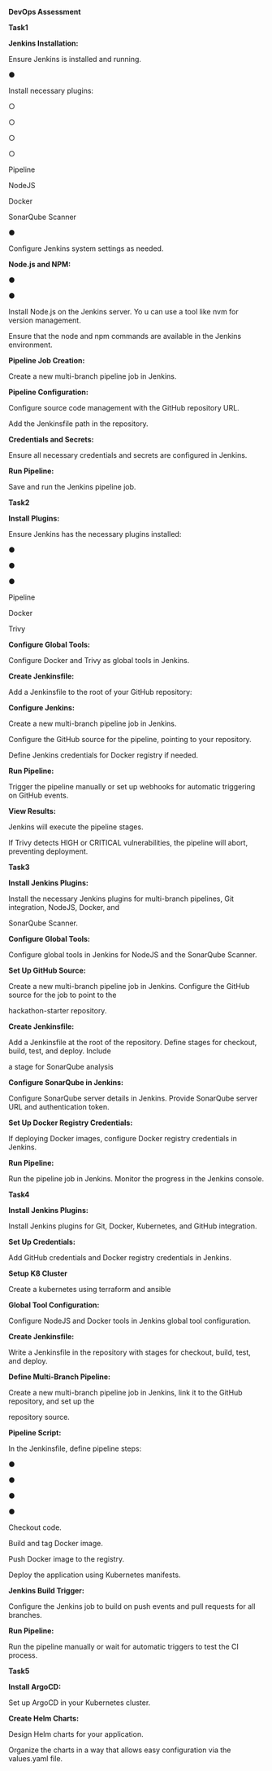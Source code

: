 ﻿<a name="br1"></a> 

**DevOps Assessment**

**Task1**

**Jenkins Installation:**

Ensure Jenkins is installed and running.

●

Install necessary plugins:

○

○

○

○

Pipeline

NodeJS

Docker

SonarQube Scanner

●

Configure Jenkins system settings as needed.

**Node.js and NPM:**

●

●

Install Node.js on the Jenkins server. Yo u can use a tool like nvm for version management.

Ensure that the node and npm commands are available in the Jenkins environment.

**Pipeline Job Creation:**

Create a new multi-branch pipeline job in Jenkins.

**Pipeline Configuration:**

Configure source code management with the GitHub repository URL.

Add the Jenkinsfile path in the repository.

**Credentials and Secrets:**

Ensure all necessary credentials and secrets are configured in Jenkins.

**Run Pipeline:**

Save and run the Jenkins pipeline job.



<a name="br2"></a> 



<a name="br3"></a> 

**Task2**

**Install Plugins:**

Ensure Jenkins has the necessary plugins installed:

●

●

●

Pipeline

Docker

Trivy

**Configure Global Tools:**

Configure Docker and Trivy as global tools in Jenkins.

**Create Jenkinsfile:**

Add a Jenkinsfile to the root of your GitHub repository:

**Configure Jenkins:**

Create a new multi-branch pipeline job in Jenkins.

Configure the GitHub source for the pipeline, pointing to your repository.

Define Jenkins credentials for Docker registry if needed.

**Run Pipeline:**

Trigger the pipeline manually or set up webhooks for automatic triggering on GitHub events.

**View Results:**

Jenkins will execute the pipeline stages.

If Trivy detects HIGH or CRITICAL vulnerabilities, the pipeline will abort, preventing deployment.



<a name="br4"></a> 

**Task3**

**Install Jenkins Plugins:**

Install the necessary Jenkins plugins for multi-branch pipelines, Git integration, NodeJS, Docker, and

SonarQube Scanner.

**Configure Global Tools:**

Configure global tools in Jenkins for NodeJS and the SonarQube Scanner.

**Set Up GitHub Source:**

Create a new multi-branch pipeline job in Jenkins. Configure the GitHub source for the job to point to the

hackathon-starter repository.

**Create Jenkinsfile:**

Add a Jenkinsfile at the root of the repository. Define stages for checkout, build, test, and deploy. Include

a stage for SonarQube analysis

**Configure SonarQube in Jenkins:**

Configure SonarQube server details in Jenkins. Provide SonarQube server URL and authentication token.

**Set Up Docker Registry Credentials:**

If deploying Docker images, configure Docker registry credentials in Jenkins.

**Run Pipeline:**

Run the pipeline job in Jenkins. Monitor the progress in the Jenkins console.



<a name="br5"></a> 



<a name="br6"></a> 



<a name="br7"></a> 

**Task4**

**Install Jenkins Plugins:**

Install Jenkins plugins for Git, Docker, Kubernetes, and GitHub integration.

**Set Up Credentials:**

Add GitHub credentials and Docker registry credentials in Jenkins.

**Setup K8 Cluster**

Create a kubernetes using terraform and ansible

**Global Tool Configuration:**

Configure NodeJS and Docker tools in Jenkins global tool configuration.

**Create Jenkinsfile:**

Write a Jenkinsfile in the repository with stages for checkout, build, test, and deploy.

**Define Multi-Branch Pipeline:**

Create a new multi-branch pipeline job in Jenkins, link it to the GitHub repository, and set up the

repository source.

**Pipeline Script:**

In the Jenkinsfile, define pipeline steps:

●

●

●

●

Checkout code.

Build and tag Docker image.

Push Docker image to the registry.

Deploy the application using Kubernetes manifests.

**Jenkins Build Trigger:**

Configure the Jenkins job to build on push events and pull requests for all branches.

**Run Pipeline:**

Run the pipeline manually or wait for automatic triggers to test the CI process.



<a name="br8"></a> 



<a name="br9"></a> 

**Task5**

**Install ArgoCD:**

Set up ArgoCD in your Kubernetes cluster.

**Create Helm Charts:**

Design Helm charts for your application.

Organize the charts in a way that allows easy configuration via the values.yaml file.

